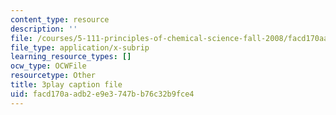```yaml
---
content_type: resource
description: ''
file: /courses/5-111-principles-of-chemical-science-fall-2008/facd170aadb2e9e3747bb76c32b9fce4_TgbFcaozNzs.srt
file_type: application/x-subrip
learning_resource_types: []
ocw_type: OCWFile
resourcetype: Other
title: 3play caption file
uid: facd170a-adb2-e9e3-747b-b76c32b9fce4
---
```

